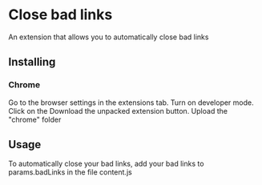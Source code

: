 <h1>Close bad links</h1>

An extension that allows you to automatically close bad links

<h2>Installing</h2>

<h3>Chrome</h3>
Go to the browser settings in the extensions tab. Turn on developer mode.
Click on the Download the unpacked extension button. Upload the "chrome" folder

<h2>Usage</h2>
To automatically close your bad links, add your bad links 
to params.badLinks in the file content.js
